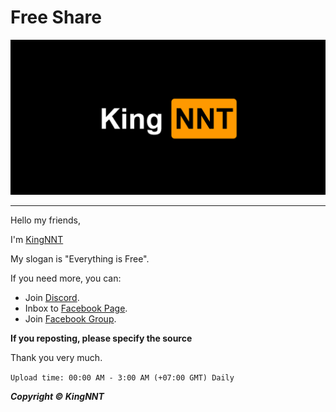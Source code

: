 
# Free Share
![KingNNT Logo](https://github.com/Technology-Community/Technology-Community.github.io/blob/master/assets/img/cover-picture.png)

---
Hello my friends,

I'm [KingNNT](https://www.facebook.com/Kinggg.NNT)

My slogan is "Everything is Free".

If you need more, you can:
 - Join [Discord](https://discord.gg/sXFnxCa).
 - Inbox to [Facebook Page](https://www.facebook.com/Dev.KingNNT/).
 - Join [Facebook Group](https://www.facebook.com/groups/Developer.KingNNT/).

**If you reposting, please specify the source**

Thank you very much.

`` Upload time: 00:00 AM - 3:00 AM (+07:00 GMT) Daily ``

***Copyright © KingNNT***
